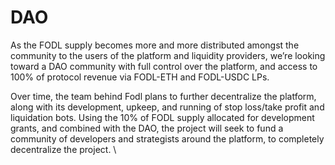 # DAO

As the FODL supply becomes more and more distributed amongst the community to the users of the platform and liquidity providers, we’re looking toward a DAO community with full control over the platform, and access to 100% of protocol revenue via FODL-ETH and FODL-USDC LPs.&#x20;

Over time, the team behind Fodl plans to further decentralize the platform, along with its development, upkeep, and running of stop loss/take profit and liquidation bots. Using the 10% of FODL supply allocated for development grants, and combined with the DAO, the project will seek to fund a community of developers and strategists around the platform, to completely decentralize the project. \
